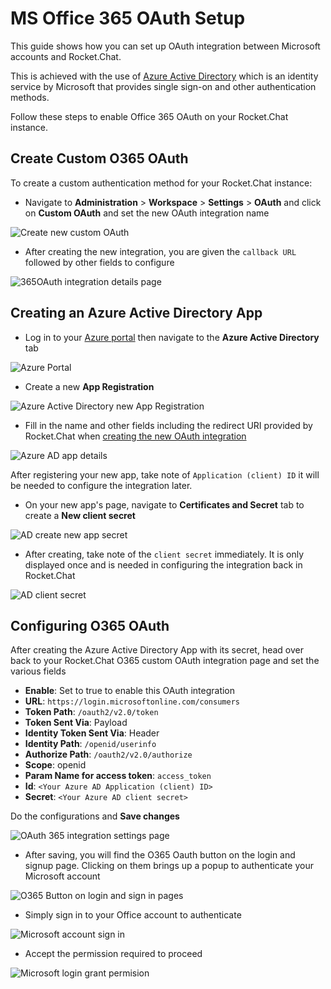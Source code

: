 # MS Office 365 OAuth Setup

This guide shows how you can set up OAuth integration between Microsoft accounts and Rocket.Chat.

This is achieved with the use of [Azure Active Directory](https://azure.microsoft.com/en-us/services/active-directory/) which is an identity service by Microsoft that provides single sign-on and other authentication methods.

Follow these steps to enable Office 365 OAuth on your Rocket.Chat instance.

## Create Custom O365 OAuth

To create a custom authentication method for your Rocket.Chat instance:

* Navigate to **Administration** > **Workspace** > **Settings** > **OAuth** and click on **Custom OAuth** and set the new OAuth integration name

![Create new custom OAuth](<../../../../.gitbook/assets/image (829).png>)

* After creating the new integration, you are given the `callback URL` followed by other fields to configure

![365OAuth integration details page](<../../../../.gitbook/assets/image (785).png>)

## Creating an Azure Active Directory App

* Log in to your [Azure portal](https://portal.azure.com/) then navigate to the **Azure Active Directory** tab

![Azure Portal](<../../../../.gitbook/assets/image (1274).png>)

* Create a new **App Registration**

![Azure Active Directory new App Registration](<../../../../.gitbook/assets/image (974).png>)

* Fill in the name and other fields including the redirect URI provided by Rocket.Chat when [creating the new OAuth integration](ms-office-365-oauth-setup.md#create-custom-365-oauth)

![Azure AD app details](<../../../../.gitbook/assets/image (493).png>)

After registering your new app, take note of `Application (client) ID` it will be needed to configure the integration later.

* On your new app's page, navigate to **Certificates and Secret** tab to create a **New client secret**

![AD create new app secret](<../../../../.gitbook/assets/image (968).png>)

* After creating, take note of the `client secret` immediately. It is only displayed once and is needed in configuring the integration back in Rocket.Chat

![AD client secret](<../../../../.gitbook/assets/image (464).png>)

## Configuring O365 OAuth

After creating the Azure Active Directory App with its secret, head over back to your Rocket.Chat O365 custom OAuth integration page and set the various fields

* **Enable**: Set to true to enable this OAuth integration
* **URL**: `https://login.microsoftonline.com/consumers`
* **Token Path**: `/oauth2/v2.0/token`
* **Token Sent Via**: Payload
* **Identity Token Sent Via**: Header
* **Identity Path**: `/openid/userinfo`
* **Authorize Path**: `/oauth2/v2.0/authorize`
* **Scope**: openid
* **Param Name for access token**: `access_token`
* **Id**: `<Your Azure AD Application (client) ID>`
* **Secret**: `<Your Azure AD client secret>`

Do the configurations and **Save changes**

![OAuth 365 integration settings page](<../../../../.gitbook/assets/image (799).png>)

* After saving, you will find the O365 Oauth button on the login and signup page. Clicking on them brings up a popup to authenticate your Microsoft account

![O365 Button on login and sign in pages](<../../../../.gitbook/assets/image (182).png>)

* Simply sign in to your Office account to authenticate

![Microsoft account sign in](<../../../../.gitbook/assets/image (169).png>)

* Accept the permission required to proceed

![Microsoft login grant permision](<../../../../.gitbook/assets/image (244).png>)
